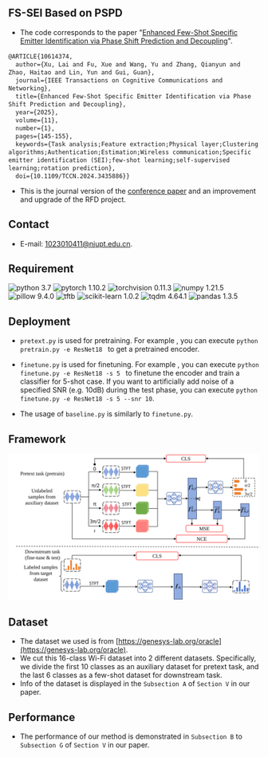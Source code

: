 ## FS-SEI Based on PSPD
* The code corresponds to the paper "[Enhanced Few-Shot Specific Emitter Identification via Phase Shift Prediction and Decoupling](https://ieeexplore.ieee.org/document/10614374)".
```
@ARTICLE{10614374,
  author={Xu, Lai and Fu, Xue and Wang, Yu and Zhang, Qianyun and Zhao, Haitao and Lin, Yun and Gui, Guan},
  journal={IEEE Transactions on Cognitive Communications and Networking}, 
  title={Enhanced Few-Shot Specific Emitter Identification via Phase Shift Prediction and Decoupling}, 
  year={2025},
  volume={11},
  number={1},
  pages={145-155},
  keywords={Task analysis;Feature extraction;Physical layer;Clustering algorithms;Authentication;Estimation;Wireless communication;Specific emitter identification (SEI);few-shot learning;self-supervised learning;rotation prediction},
  doi={10.1109/TCCN.2024.3435886}}
```
* This is the journal version of the [conference paper](https://ieeexplore.ieee.org/document/10419686/) and an improvement and upgrade of the RFD project.

## Contact
* E-mail: [1023010411@njupt.edu.cn](mailto:1023010411@njupt.edu.cn).

## Requirement
![python 3.7](https://img.shields.io/badge/python-3.7-blue)
![pytorch 1.10.2](https://img.shields.io/badge/pytorch-1.10.2-blue)
![torchvision 0.11.3](https://img.shields.io/badge/torchvision-0.11.3-blue)
![numpy 1.21.5](https://img.shields.io/badge/numpy-1.21.5-blue)
![pillow 9.4.0](https://img.shields.io/badge/pillow-9.4.0-blue)
![tftb](https://img.shields.io/badge/tftb-9.4.0-blue)
![scikit-learn 1.0.2](https://img.shields.io/badge/scikit--learn-1.0.2-blue)
![tqdm 4.64.1](https://img.shields.io/badge/tqdm-4.64.1-blue)
![pandas 1.3.5](https://img.shields.io/badge/pandas-1.3.5-blue)

## Deployment
* `pretext.py` is used for pretraining. For example , you can execute `python pretrain.py -e ResNet18 ` to get a pretrained encoder.

* `finetune.py` is used for finetuning. For example , you can execute `python finetune.py -e ResNet18 -s 5 ` to finetune the encoder and train a classifier for 5-shot case.  If you want to artificially add noise of a specified SNR (e.g. 10dB) during the test phase, you can execute `python finetune.py -e ResNet18 -s 5 --snr 10`.

* The usage of `baseline.py` is similarly to `finetune.py`.

## Framework
![Framework of FS-SEI Method Using PSPD](./fig/framework.svg)

## Dataset
* The dataset we used is from [https://genesys-lab.org/oracle](https://genesys-lab.org/oracle).
* We cut this 16-class Wi-Fi dataset into 2 different datasets. Specifically, we divide the first 10 classes as
  an auxiliary dataset for pretext task, and the last 6 classes as a few-shot dataset for downstream task.
* Info of the dataset is displayed in the `Subsection A` of `Section V` in our paper.

## Performance
* The performance of our method is demonstrated in `Subsection B` to `Subsection G` of `Section V` in our paper.
